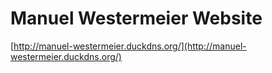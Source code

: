 # Manuel Westermeier Website

[http://manuel-westermeier.duckdns.org/](http://manuel-westermeier.duckdns.org/)